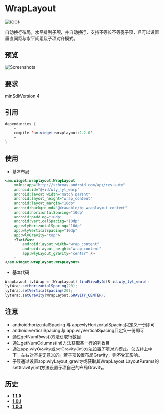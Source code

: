 # WrapLayout
![ICON](https://raw.githubusercontent.com/AlexMofer/ProjectX/master/wraplayout/icon.png)

自动换行布局，水平排列子项，并自动换行，支持不等长不等宽子项，且可以设置垂直间距与水平间距及子项对齐模式。
## 预览
![Screenshots](https://raw.githubusercontent.com/AlexMofer/ProjectX/master/wraplayout/screenshots.gif)
## 要求
minSdkVersion 4
## 引用
```java
dependencies {
    ⋯
    compile 'am.widget:wraplayout:1.2.0'
    ⋯
}
```
## 使用
- 基本布局
```xml
<am.widget.wraplayout.WrapLayout
    xmlns:app="http://schemas.android.com/apk/res-auto"
    android:id="@+id/wly_lyt_warp"
    android:layout_width="match_parent"
    android:layout_height="wrap_content"
    android:layout_margin="10dp"
    android:background="@drawable/bg_wraplayout_content"
    android:horizontalSpacing="10dp"
    android:padding="10dp"
    android:verticalSpacing="10dp"
    app:wlyHorizontalSpacing="10dp"
    app:wlyVerticalSpacing="10dp"
    app:wlyGravity="top">
    <TextView
        android:layout_width="wrap_content"
        android:layout_height="wrap_content"
        app:wlyLayout_gravity="center" />
    ⋯
</am.widget.wraplayout.WrapLayout>
```
- 基本代码
```java
WrapLayout lytWrap = (WrapLayout) findViewById(R.id.wly_lyt_warp);
lytWrap.setHorizontalSpacing(20);
lytWrap.setVerticalSpacing(20);
lytWrap.setGravity(WrapLayout.GRAVITY_CENTER);
```
## 注意
- android:horizontalSpacing 与 app:wlyHorizontalSpacing只定义一份即可
- android:verticalSpacing 与 app:wlyVerticalSpacing只定义一份即可
- 通过getNumRows()方法获取行数目
- 通过getNumColumns(int)方法获取某一行的列数目
- 通过app:wlyGravity或setGravity(int)方法设置子项对齐模式，仅支持上中下，左右对齐是无意义的。若子项设置布局Gravity，则不受其影响。
- 子项通过设置app:wlyLayout_gravity或获取其WrapLayout.LayoutParams的setGravity(int)方法设置子项自己的布局Gravity。

## 历史
- [**1.1.0**](https://bintray.com/alexmofer/maven/WrapLayout/1.1.0)
- [**1.0.1**](https://bintray.com/alexmofer/maven/WrapLayout/1.0.1)
- [**1.0.0**](https://bintray.com/alexmofer/maven/WrapLayout/1.0.0)